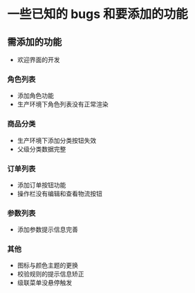 # 一些已知的 bugs 和要添加的功能

## 需添加的功能

- 欢迎界面的开发

### 角色列表

- 添加角色功能
- 生产环境下角色列表没有正常渲染

### 商品分类

- 生产环境下添加分类按钮失效
- 父级分类数据完整

### 订单列表

- 添加订单按钮功能
- 操作栏没有编辑和查看物流按钮

### 参数列表

- 添加参数提示信息完善

### 其他

- 图标与颜色主题的更换
- 校验规则的提示信息矫正
- 级联菜单没悬停触发
